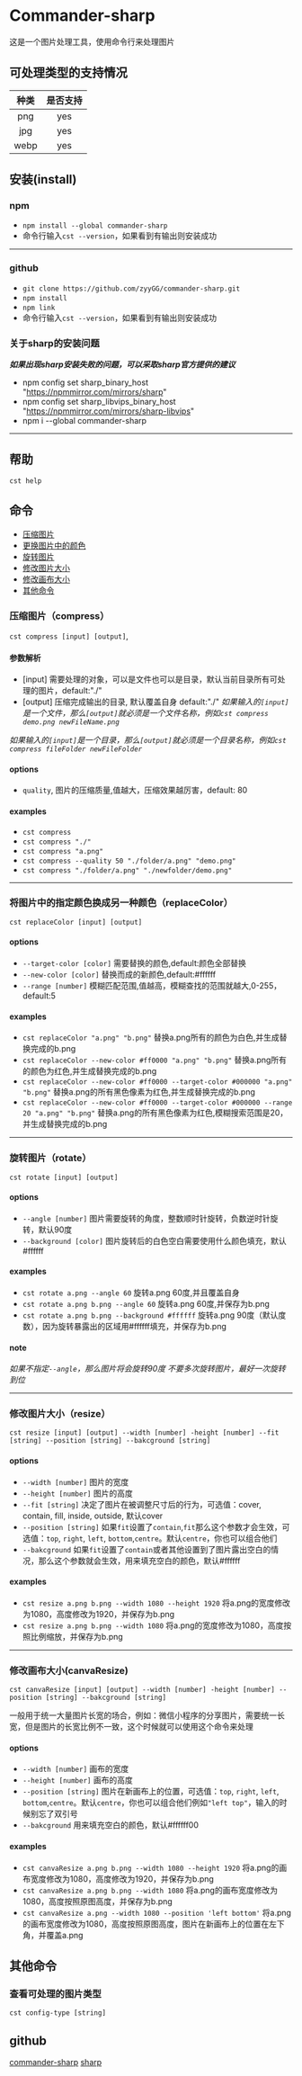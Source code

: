 # Commander-sharp 
这是一个图片处理工具，使用命令行来处理图片
## 可处理类型的支持情况
| 种类  | 是否支持 |
| :---: | :------: |
|  png  |   yes    |
|  jpg  |   yes    |
| webp  |   yes    |

## 安装(install)
### npm
* `npm install --global commander-sharp`
* 命令行输入`cst --version`，如果看到有输出则安装成功

***
### github
* `git clone https://github.com/zyyGG/commander-sharp.git`
* `npm install` 
* `npm link`
* 命令行输入`cst --version`，如果看到有输出则安装成功

### 关于sharp的安装问题
***如果出现sharp安装失败的问题，可以采取sharp官方提供的建议***
* npm config set sharp_binary_host "https://npmmirror.com/mirrors/sharp"
* npm config set sharp_libvips_binary_host "https://npmmirror.com/mirrors/sharp-libvips"
* npm i --global commander-sharp

***
## 帮助
`cst help`
## 命令
* [压缩图片](#compress)
* [更换图片中的颜色](#replaceColor)
* [旋转图片](#rotate)
* [修改图片大小](#resize)
* [修改画布大小](#canvaResize)
* [其他命令](#other)
### 压缩图片（compress）<span id="compress"></span>
`cst compress [input] [output]`,
#### 参数解析
* [input] 需要处理的对象，可以是文件也可以是目录，默认当前目录所有可处理的图片，default:"./"
* [output] 压缩完成输出的目录, 默认覆盖自身 default:"./"
*如果输入的`[input]`是一个文件，那么`[output]`就必须是一个文件名称，例如`cst compress demo.png newFileName.png`*

*如果输入的`[input]`是一个目录，那么`[output]`就必须是一个目录名称，例如`cst compress fileFolder newFileFolder`*
#### options
* `quality`, 图片的压缩质量,值越大，压缩效果越厉害，default: 80
#### examples
* `cst compress`
* `cst compress "./"` 
* `cst compress "a.png"` 
* `cst compress --quality 50 "./folder/a.png" "demo.png"` 
* `cst compress "./folder/a.png" "./newfolder/demo.png"`

***
### 将图片中的指定颜色换成另一种颜色（replaceColor）<span id="replaceColor"></span>
`cst replaceColor [input] [output]`
#### options
* `--target-color [color]` 需要替换的颜色,default:颜色全部替换
* `--new-color [color]` 替换而成的新颜色,default:#ffffff
* `--range [number]` 模糊匹配范围,值越高，模糊查找的范围就越大,0-255，default:5

#### examples
* `cst replaceColor "a.png" "b.png"` 替换a.png所有的颜色为白色,并生成替换完成的b.png
* `cst replaceColor --new-color #ff0000 "a.png" "b.png"` 替换a.png所有的颜色为红色,并生成替换完成的b.png
* `cst replaceColor --new-color #ff0000 --target-color #000000 "a.png" "b.png"` 替换a.png的所有黑色像素为红色,并生成替换完成的b.png
* `cst replaceColor --new-color #ff0000 --target-color #000000 --range 20 "a.png" "b.png"` 替换a.png的所有黑色像素为红色,模糊搜索范围是20，并生成替换完成的b.png
***
### 旋转图片（rotate）<span id="rotate"></span>
`cst rotate [input] [output]`
#### options
* `--angle [number]` 图片需要旋转的角度，整数顺时针旋转，负数逆时针旋转，默认90度
* `--background [color]` 图片旋转后的白色空白需要使用什么颜色填充，默认#ffffff

#### examples
* `cst rotate a.png --angle 60` 旋转a.png 60度,并且覆盖自身
* `cst rotate a.png b.png --angle 60` 旋转a.png 60度,并保存为b.png
* `cst rotate a.png b.png --background #ffffff` 旋转a.png 90度（默认度数），因为旋转暴露出的区域用#ffffff填充，并保存为b.png

#### note
*如果不指定`--angle`，那么图片将会旋转90度*
*不要多次旋转图片，最好一次旋转到位*

***
### 修改图片大小（resize）<span id="resize"></span>
`cst resize [input] [output] --width [number] -height [number] --fit [string] --position [string] --bakcground [string]`
#### options
* `--width [number]` 图片的宽度
* `--height [number]` 图片的高度
* `--fit [string]` 决定了图片在被调整尺寸后的行为，可选值：cover, contain, fill, inside, outside, 默认cover
* `--position [string]` 如果`fit`设置了`contain`,`fit`那么这个参数才会生效，可选值：`top`, `right`, `left`, `bottom`,`centre`。默认`centre`，你也可以组合他们
* `--bakcground` 如果`fit`设置了`contain`或者其他设置到了图片露出空白的情况，那么这个参数就会生效，用来填充空白的颜色，默认#ffffff
#### examples
* `cst resize a.png b.png --width 1080 --height 1920` 将a.png的宽度修改为1080，高度修改为1920，并保存为b.png
* `cst resize a.png b.png --width 1080` 将a.png的宽度修改为1080，高度按照比例缩放，并保存为b.png

***
### 修改画布大小(canvaResize) <span id="canvaResize"></span>
`cst canvaResize [input] [output] --width [number] -height [number] --position [string] --bakcground [string]`

一般用于统一大量图片长宽的场合，例如：微信小程序的分享图片，需要统一长宽，但是图片的长宽比例不一致，这个时候就可以使用这个命令来处理

#### options
* `--width [number]` 画布的宽度
* `--height [number]` 画布的高度
* `--position [string]` 图片在新画布上的位置，可选值：`top`, `right`, `left`, `bottom`,`centre`。默认`centre`，你也可以组合他们例如`"left top"`，输入的时候别忘了双引号
* `--bakcground` 用来填充空白的颜色，默认#ffffff00
#### examples
* `cst canvaResize a.png b.png --width 1080 --height 1920` 将a.png的画布宽度修改为1080，高度修改为1920，并保存为b.png
* `cst canvaResize a.png b.png --width 1080` 将a.png的画布宽度修改为1080，高度按照原图高度，并保存为b.png
* `cst canvaResize a.png --width 1080 --position 'left bottom'` 将a.png的画布宽度修改为1080，高度按照原图高度，图片在新画布上的位置在左下角，并覆盖a.png
## 其他命令 <span id="other"></span>
### 查看可处理的图片类型
`cst config-type [string]`

## github
[commander-sharp](https://github.com/zyyGG/commander-sharp)
[sharp](https://github.com/lovell/sharp)

